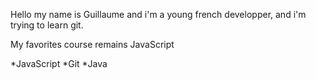 Hello my name is Guillaume and i'm a young french developper, and i'm trying
to learn git. 

My favorites course remains JavaScript

*JavaScript
*Git
*Java
